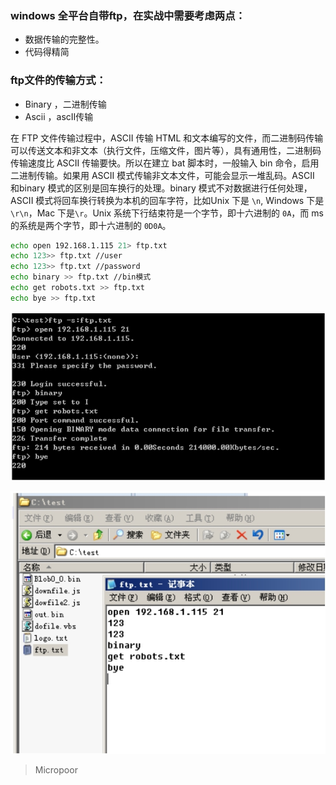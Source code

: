 ### windows 全平台自带ftp，在实战中需要考虑两点：  
* 数据传输的完整性。  
* 代码得精简

### ftp文件的传输方式：  
* Binary ，二进制传输  
* Ascii ，ascII传输

在 FTP 文件传输过程中，ASCII 传输 HTML 和文本编写的文件，而二进制码传输可以传送文本和非文本（执行文件，压缩文件，图片等），具有通用性，二进制码传输速度比 ASCII 传输要快。所以在建立 bat 脚本时，一般输入 bin 命令，启用二进制传输。如果用 ASCII 模式传输非文本文件，可能会显示一堆乱码。ASCII 和binary 模式的区别是回车换行的处理。binary 模式不对数据进行任何处理，ASCII 模式将回车换行转换为本机的回车字符，比如Unix 下是 `\n`, Windows 下是`\r\n`，Mac 下是`\r`。Unix 系统下行结束符是一个字节，即十六进制的 `0A`，而 ms 的系统是两个字节，即十六进制的 `0D0A`。

```bash
echo open 192.168.1.115 21> ftp.txt
echo 123>> ftp.txt //user
echo 123>> ftp.txt //password
echo binary >> ftp.txt //bin模式
echo get robots.txt >> ftp.txt
echo bye >> ftp.txt
```

![](media/c5c7ac3159ec54aebb31f66d8de10af7.jpg)

![](media/c165fc58678e3ce58625166bd8a2b927.jpg)


>   Micropoor
